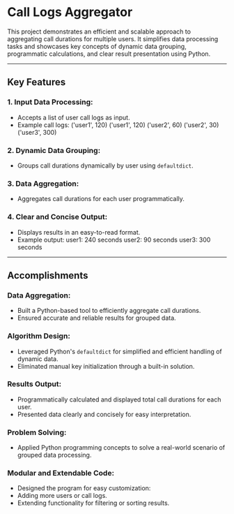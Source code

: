 # Call Logs Aggregator

This project demonstrates an efficient and scalable approach to aggregating call durations for multiple users. It simplifies data processing tasks and showcases key concepts of dynamic data grouping, programmatic calculations, and clear result presentation using Python.

---

## Key Features

### **1. Input Data Processing**:
- Accepts a list of user call logs as input.
- Example call logs: ('user1', 120) ('user1', 120) ('user2', 60) ('user2', 30) ('user3', 300)

### **2. Dynamic Data Grouping**:
- Groups call durations dynamically by user using `defaultdict`.

### **3. Data Aggregation**:
- Aggregates call durations for each user programmatically.

### **4. Clear and Concise Output**:
- Displays results in an easy-to-read format.
- Example output: user1: 240 seconds user2: 90 seconds user3: 300 seconds


---

## Accomplishments

### **Data Aggregation**:
- Built a Python-based tool to efficiently aggregate call durations.
- Ensured accurate and reliable results for grouped data.

### **Algorithm Design**:
- Leveraged Python's `defaultdict` for simplified and efficient handling of dynamic data.
- Eliminated manual key initialization through a built-in solution.

### **Results Output**:
- Programmatically calculated and displayed total call durations for each user.
- Presented data clearly and concisely for easy interpretation.

### **Problem Solving**:
- Applied Python programming concepts to solve a real-world scenario of grouped data processing.

### **Modular and Extendable Code**:
- Designed the program for easy customization:
- Adding more users or call logs.
- Extending functionality for filtering or sorting results.
